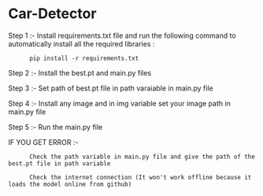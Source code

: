 # Car-Detector
Step 1 :-  Install requirements.txt file and run the following command to automatically install all the required libraries :

          pip install -r requirements.txt
           
Step 2 :- Install the best.pt and main.py files

Step 3 :- Set path of best.pt file in path varaiable in main.py file
          
Step 4 :- Install any image and in img variable set your image path in main.py file

Step 5 :- Run the main.py file

IF YOU GET ERROR :-

          Check the path variable in main.py file and give the path of the best.pt file in path variable

          Check the internet connection (It won't work offline because it loads the model online from github)
